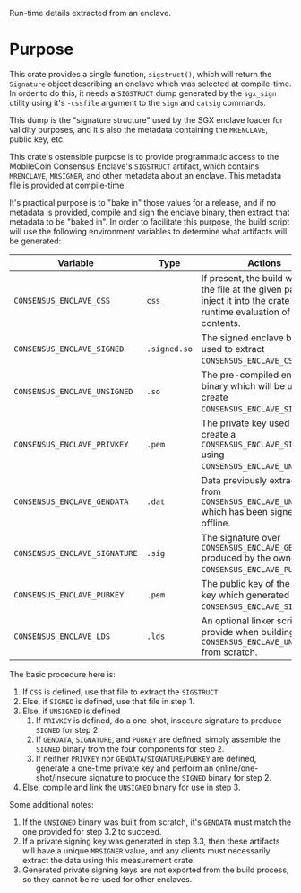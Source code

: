 Run-time details extracted from an enclave.

# Purpose

This crate provides a single function, `sigstruct()`, which will return the `Signature` object describing an enclave which was selected at compile-time. In order to do this, it needs a `SIGSTRUCT` dump generated by the `sgx_sign` utility using it's `-cssfile` argument to the `sign` and `catsig` commands.

This dump is the "signature structure" used by the SGX enclave loader for validity purposes, and it's also the metadata containing the `MRENCLAVE`, public key, etc.

This crate's ostensible purpose is to provide programmatic access to the MobileCoin Consensus Enclave's `SIGSTRUCT` artifact, which contains `MRENCLAVE`, `MRSIGNER`, and other metadata about an enclave. This metadata file is provided at compile-time.

It's practical purpose is to "bake in" those values for a release, and if no metadata is provided, compile and sign the enclave binary, then extract that metadata to be "baked in". In order to facilitate this purpose, the build script will use the following environment variables to determine what artifacts will be generated:

|Variable|Type|Actions|
---------|----|-------|
|`CONSENSUS_ENCLAVE_CSS`|`css`|If present, the build will read the file at the given path, and inject it into the crate for runtime evaluation of it's contents.|
|`CONSENSUS_ENCLAVE_SIGNED`|`.signed.so`|The signed enclave binary used to extract `CONSENSUS_ENCLAVE_CSS`.|
|`CONSENSUS_ENCLAVE_UNSIGNED`|`.so`|The pre-compiled enclave binary which will be used to create `CONSENSUS_ENCLAVE_SIGNED`.|
|`CONSENSUS_ENCLAVE_PRIVKEY`|`.pem`|The private key used to create a `CONSENSUS_ENCLAVE_SIGNED` using `CONSENSUS_ENCLAVE_UNSIGNED`.|
 |`CONSENSUS_ENCLAVE_GENDATA`|`.dat`|Data previously extracted from `CONSENSUS_ENCLAVE_UNSIGNED` which has been signed offline.|
 |`CONSENSUS_ENCLAVE_SIGNATURE`|`.sig`|The signature over `CONSENSUS_ENCLAVE_GENDATA` produced by the owner of `CONSENSUS_ENCLAVE_PUBKEY`.|
 |`CONSENSUS_ENCLAVE_PUBKEY`|`.pem`|The public key of the signing key which generated `CONSENSUS_ENCLAVE_SIGNATURE`.|
 |`CONSENSUS_ENCLAVE_LDS`|`.lds`|An optional linker script to provide when building `CONSENSUS_ENCLAVE_UNSIGNED` from scratch.|

 The basic procedure here is:

  1. If `CSS` is defined, use that file to extract the `SIGSTRUCT`.
  1. Else, if `SIGNED` is defined, use that file in step 1.
  1. Else, if `UNSIGNED` is defined
      1. If `PRIVKEY` is defined, do a one-shot, insecure signature to produce `SIGNED` for step 2.
      1. If `GENDATA`, `SIGNATURE`, and `PUBKEY` are defined, simply assemble the `SIGNED` binary from the four components for step 2.
      1. If neither `PRIVKEY` nor `GENDATA`/`SIGNATURE`/`PUBKEY` are defined, generate a one-time private key and perform an online/one-shot/insecure signature to produce the `SIGNED` binary for step 2.
  1. Else, compile and link the `UNSIGNED` binary for use in step 3.

 Some additional notes:

  1. If the `UNSIGNED` binary was built from scratch, it's `GENDATA` must match the one provided for step 3.2 to succeed.
  1. If a private signing key was generated in step 3.3, then these artifacts will have a unique `MRSIGNER` value, and any clients must necessarily extract the data using this measurement crate.
  1. Generated private signing keys are not exported from the build process, so they cannot be re-used for other enclaves.
